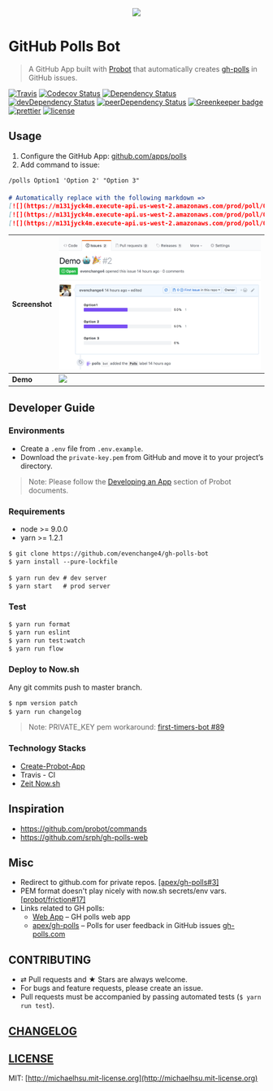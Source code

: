 <p align="center" >
  <a href="https://github.com/apps/polls">
    <img height="65" src="./docs/logo.png">
  </a>
</p>

# GitHub Polls Bot

> A GitHub App built with [Probot](https://github.com/probot/probot) that automatically creates [gh-polls](https://github.com/apex/gh-polls) in GitHub issues.

[![Travis][travis-badge]][travis]
[![Codecov Status][codecov-badge]][codecov]
[![Dependency Status][dependency-badge]][dependency]
[![devDependency Status][devDependency-badge]][devDependency]
[![peerDependency Status][peerDependency-badge]][peerDependency]
[![Greenkeeper badge][greenkeeper-badge]][greenkeeper]
[![prettier][prettier-badge]][prettier]
[![license][license-badge]][license]

## Usage

1. Configure the GitHub App: [github.com/apps/polls](https://github.com/apps/polls)
2. Add command to issue:

```md
/polls Option1 'Option 2' "Option 3"

# Automatically replace with the following markdown =>
[![](https://m131jyck4m.execute-api.us-west-2.amazonaws.com/prod/poll/01BXZMATAZ5BXF8RVRAMRSSANA/Option1)](https://m131jyck4m.execute-api.us-west-2.amazonaws.com/prod/poll/01BXZMATAZ5BXF8RVRAMRSSANA/Option1/vote)
[![](https://m131jyck4m.execute-api.us-west-2.amazonaws.com/prod/poll/01BXZMATAZ5BXF8RVRAMRSSANA/Option%202)](https://m131jyck4m.execute-api.us-west-2.amazonaws.com/prod/poll/01BXZMATAZ5BXF8RVRAMRSSANA/Option%202/vote)
[![](https://m131jyck4m.execute-api.us-west-2.amazonaws.com/prod/poll/01BXZMATAZ5BXF8RVRAMRSSANA/Option%203)](https://m131jyck4m.execute-api.us-west-2.amazonaws.com/prod/poll/01BXZMATAZ5BXF8RVRAMRSSANA/Option%203/vote)
```

| **Screenshot** | [![](./docs/screenshot.png)](https://github.com/evenchange4/gh-polls-bot/issues/2)  |
| -------------- | -------- |
| **Demo** | ![](./docs/demo.gif) |

## Developer Guide

### Environments

- Create a `.env` file from `.env.example`.
- Download the `private-key.pem` from GitHub and move it to your project’s directory.

> Note: Please follow the [Developing an App](https://probot.github.io/docs/development/) section of Probot documents.

### Requirements

-   node >= 9.0.0
-   yarn >= 1.2.1

```
$ git clone https://github.com/evenchange4/gh-polls-bot
$ yarn install --pure-lockfile

$ yarn run dev # dev server
$ yarn start   # prod server
```

### Test

```
$ yarn run format
$ yarn run eslint
$ yarn run test:watch
$ yarn run flow
```

### Deploy to Now.sh

Any git commits push to master branch.

```cmd
$ npm version patch
$ yarn run changelog
```

> Note: PRIVATE_KEY pem workaround: [first-timers-bot #89](https://github.com/hoodiehq/first-timers-bot/pull/89)

### Technology Stacks

- [Create-Probot-App](https://github.com/probot/create-probot-app)
- Travis - CI
- [Zeit Now.sh](https://zeit.co/now)

## Inspiration

- https://github.com/probot/commands
- https://github.com/srph/gh-polls-web

## Misc

- Redirect to github.com for private repos. [\[apex/gh-polls#3\]](https://github.com/apex/gh-polls/issues/3#issuecomment-312964372)
- PEM format doesn't play nicely with now.sh secrets/env vars. [\[probot/friction#17\]](https://github.com/probot/friction/issues/17)
- Links related to GH polls:
  - [Web App](https://app.gh-polls.com/) – GH polls web app
  - [apex/gh-polls](https://github.com/apex/gh-polls) – Polls for user feedback in GitHub issues [gh-polls.com](https://gh-polls.com/)

## CONTRIBUTING

*   ⇄ Pull requests and ★ Stars are always welcome.
*   For bugs and feature requests, please create an issue.
*   Pull requests must be accompanied by passing automated tests (`$ yarn run test`).

## [CHANGELOG](CHANGELOG.md)

## [LICENSE](LICENSE)

MIT: [http://michaelhsu.mit-license.org](http://michaelhsu.mit-license.org)

[travis-badge]: https://img.shields.io/travis/evenchange4/gh-polls-bot/master.svg?style=flat-square
[travis]: https://travis-ci.org/evenchange4/gh-polls-bot
[codecov-badge]: https://img.shields.io/codecov/c/github/evenchange4/gh-polls-bot.svg?style=flat-square
[codecov]: https://codecov.io/github/evenchange4/gh-polls-bot?branch=master
[npm-badge]: https://img.shields.io/npm/v/gh-polls-bot.svg?style=flat-square
[npm]: https://www.npmjs.com/package/gh-polls-bot
[npm-downloads]: https://img.shields.io/npm/dt/gh-polls-bot.svg?style=flat-square
[dependency-badge]: https://david-dm.org/evenchange4/gh-polls-bot.svg?style=flat-square
[dependency]: https://david-dm.org/evenchange4/gh-polls-bot
[devDependency-badge]: https://david-dm.org/evenchange4/gh-polls-bot/dev-status.svg?style=flat-square
[devDependency]: https://david-dm.org/evenchange4/gh-polls-bot#info=devDependencies
[peerDependency-badge]: https://david-dm.org/evenchange4/gh-polls-bot/peer-status.svg?style=flat-square
[peerDependency]: https://david-dm.org/evenchange4/gh-polls-bot#info=peerDependencies
[license-badge]: https://img.shields.io/github/license/evenchange4/gh-polls-bot.svg?style=flat-square
[license]: http://michaelhsu.mit-license.org/
[greenkeeper-badge]: https://badges.greenkeeper.io/evenchange4/gh-polls-bot.svg
[greenkeeper]: https://greenkeeper.io/
[dockerhub-auto-badge]: https://img.shields.io/docker/automated/evenchange4/gh-polls-bot.svg?style=flat-square
[dockerhub]: https://hub.docker.com/r/evenchange4/gh-polls-bot/
[dockerPulls-badge]: https://img.shields.io/docker/pulls/evenchange4/gh-polls-bot.svg?style=flat-square
[dockerSize]: https://microbadger.com/images/evenchange4/gh-polls-bot
[dockerSize-badge]: https://images.microbadger.com/badges/image/evenchange4/gh-polls-bot.svg
[prettier-badge]: https://img.shields.io/badge/styled_with-prettier-ff69b4.svg?style=flat-square
[prettier]: https://github.com/prettier/prettier
